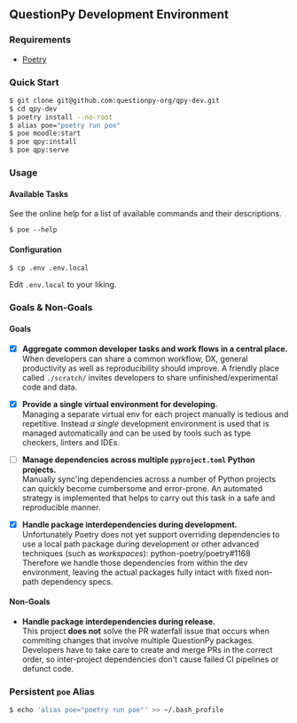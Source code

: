 ## QuestionPy Development Environment

### Requirements

- [Poetry](https://python-poetry.org/docs/#installation)

### Quick Start

```sh
$ git clone git@github.com:questionpy-org/qpy-dev.git
$ cd qpy-dev
$ poetry install --no-root
$ alias poe="poetry run poe"
$ poe moodle:start
$ poe qpy:install
$ poe qpy:serve
```

### Usage

#### Available Tasks

See the online help for a list of available commands and their descriptions.

```
$ poe --help
```

#### Configuration

```
$ cp .env .env.local
```

Edit `.env.local` to your liking.

### Goals & Non-Goals

#### Goals

- [x] **Aggregate common developer tasks and work flows in a central place.**  
  When developers can share a common workflow, DX, general productivity as well
  as reproducibility should improve. A friendly place called `./scratch/` invites
  developers to share unfinished/experimental code and data.

- [x] **Provide a single virtual environment for developing.**  
  Managing a separate virtual env for each project manually is tedious and
  repetitive. Instead *a single* development environment is used that is managed
  automatically and can be used by tools such as type checkers, linters and
  IDEs.

- [ ] **Manage dependencies across multiple `pyproject.toml` Python projects.**  
  Manually sync'ing dependencies across a number of Python projects can quickly
  become cumbersome and error-prone. An automated strategy is implemented that
  helps to carry out this task in a safe and reproducible manner.

- [x] **Handle package interdependencies during development.**  
  Unfortunately Poetry does not yet support overriding dependencies to use
  a local path package during development or other advanced techniques (such
  as *workspaces*): python-poetry/poetry#1168  
  Therefore we handle those dependencies from within the dev environment,
  leaving the actual packages fully intact with fixed non-path dependency specs.

#### Non-Goals

- **Handle package interdependencies during release.**  
  This project **does not** solve the PR waterfall issue that occurs when
  commiting changes that involve multiple QuestionPy packages.  
  Developers have to take care to create and merge PRs in the correct order,
  so inter-project dependencies don't cause failed CI pipelines or defunct code.

### Persistent `poe` Alias

```sh
$ echo 'alias poe="poetry run poe"' >> ~/.bash_profile
```
